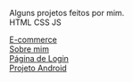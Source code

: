 Alguns projetos feitos por mim.<br>
HTML CSS JS

<a href="https://thdev7.github.io/portfolio/e-commerce/index.html" target="_blank" rel="external">E-commerce</a> <br>   <a href="https://thdev7.github.io/portfolio/portifolio.red/index.html" target="_blank" rel="external">Sobre mim</a> <br> <a href="https://thdev7.github.io/portfolio/loginpg1/index.html" target="_blank" rel="external">Página de Login</a> <br> <a href="https://thdev7.github.io/portfolio/desafio_android/android.html" target="_blank" rel="external">Projeto Android<a>